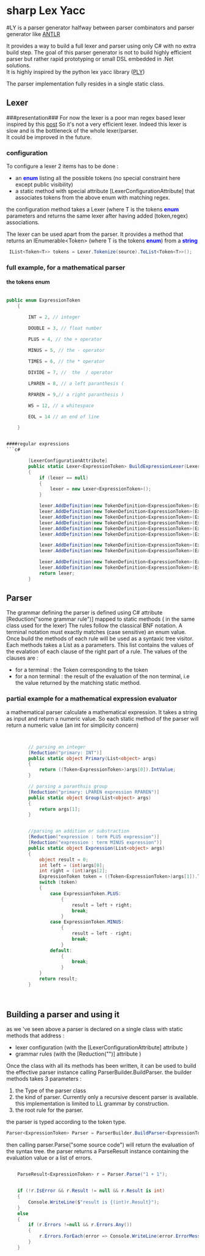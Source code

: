 # sharp Lex Yacc #

 #LY is a parser generator halfway between parser combinators and parser generator like [ANTLR](http://www.antlr.org/) 

It provides a way to build a full lexer and parser using only C# with no extra build step. The goal of this parser generator is not to build highly efficient parser but rather rapid prototyping or small DSL embedded in .Net solutions.   
It is highly inspired by the python lex yacc library ([PLY](http://www.dabeaz.com/ply/))

The parser implementation fully resides in a single static class.    

## Lexer ##

###presentation###
For now the lexer is a poor man regex based lexer inspired by this [post](https://blogs.msdn.microsoft.com/drew/2009/12/31/a-simple-lexer-in-c-that-uses-regular-expressions/) 
So it's not a very efficient lexer. Indeed this lexer is slow and is the bottleneck of the whole lexer/parser.  
It could be improved in the future.

### configuration ###

To configure a lexer 2 items has to be done :


- an <span style="color:blue">**enum**</span>  listing all the possible tokens (no special constraint here except public visibility)
- a static method with special attribute [LexerConfigurationAttribute] that associates tokens from the above enum with matching regex.
 
the configuration method takes a Lexer<T> (where T is the tokens <span style="color:blue">**enum**</span>  parameters and returns the same lexer after having added (token,regex) associations.

The lexer can be used apart from the parser. It provides a method that returns an IEnumerable<Token<T>> (where T is the tokens <span style="color:blue">**enum**</span>) from a <span style="color:blue">**string**</span>

```c#
 IList<Token<T>> tokens = Lexer.Tokenize(source).ToList<Token<T>>();
```

### full example, for a mathematical parser ###

#### the tokens enum ####

```c#

public enum ExpressionToken
    {

        INT = 2, // integer

        DOUBLE = 3, // float number
 
        PLUS = 4, // the + operator

        MINUS = 5, // the - operator

        TIMES = 6, // the * operator

        DIVIDE = 7, //  the  / operator

        LPAREN = 8, // a left paranthesis (

        RPAREN = 9,// a right paranthesis )

        WS = 12, // a whitespace

		EOL = 14 // an end of line

    }


####regular expressions
```c#

 		[LexerConfigurationAttribute]
        public static Lexer<ExpressionToken> BuildExpressionLexer(Lexer<ExpressionToken> lexer = null)
        {
 			if (lexer == null)
            {
                lexer = new Lexer<ExpressionToken>();
            }

            lexer.AddDefinition(new TokenDefinition<ExpressionToken>(ExpressionToken.DOUBLE, "[0-9]+\\.[0-9]+"));
            lexer.AddDefinition(new TokenDefinition<ExpressionToken>(ExpressionToken.INT, "[0-9]+"));            
            lexer.AddDefinition(new TokenDefinition<ExpressionToken>(ExpressionToken.PLUS, "\\+"));
            lexer.AddDefinition(new TokenDefinition<ExpressionToken>(ExpressionToken.MINUS, "\\-"));
            lexer.AddDefinition(new TokenDefinition<ExpressionToken>(ExpressionToken.TIMES, "\\*"));
            lexer.AddDefinition(new TokenDefinition<ExpressionToken>(ExpressionToken.DIVIDE, "\\/"));

            lexer.AddDefinition(new TokenDefinition<ExpressionToken>(ExpressionToken.LPAREN, "\\("));
            lexer.AddDefinition(new TokenDefinition<ExpressionToken>(ExpressionToken.RPAREN, "\\)"));

            lexer.AddDefinition(new TokenDefinition<ExpressionToken>(ExpressionToken.WS, "[ \\t]+", true));
            lexer.AddDefinition(new TokenDefinition<ExpressionToken>(ExpressionToken.EOL, "[\\n\\r]+", true, true));
            return lexer;
		}
``` 


## Parser ##

The grammar defining the parser is defined using C# attribute [Reduction("some grammar rule")] mapped to static methods ( in the same class used for the lexer)
The rules follow the classical BNF notation.
A terminal notation must exactly matches (case sensitive) an enum value.
Once build the methods of each rule will be used as a syntaxic tree visitor.
Each methods takes a List<object> as a parameters. This list contains the values of the evalation of each clause of the right part of a rule.
The values of the clauses are :
- for a terminal : the Token<T> corresponding to the token
- for a non terminal : the result of the evaluation of the non terminal, i.e the value returned by the matching static method. 

  
### partial example for a mathematical expression evaluator ###

a mathematical parser calculate a mathematical expression. It takes a string as input and return a numeric value. So each static method of the parser will return a numeric value (an int for simplicity concern)


```c#


		// parsing an integer
        [Reduction("primary: INT")]
        public static object Primary(List<object> args)
        {
            return ((Token<ExpressionToken>)args[0]).IntValue;
        }

		// parsing a paranthsis group
        [Reduction("primary: LPAREN expression RPAREN")]
        public static object Group(List<object> args)
        {
            return args[1];
        }


		//parsing an addition or substraction
        [Reduction("expression : term PLUS expression")]
        [Reduction("expression : term MINUS expression")]
        public static object Expression(List<object> args)
        {
            object result = 0;
            int left = (int)args[0];
            int right = (int)args[2];
            ExpressionToken token = ((Token<ExpressionToken>)args[1]).TokenID;
            switch (token)
            {
                case ExpressionToken.PLUS:
                    {
                        result = left + right;
                        break;
                    }
                case ExpressionToken.MINUS:
                    {
                        result = left - right;
                        break;
                    }
                default:
                    {
                        break;
                    }
            }
            return result;
        }

       

``` 
## Building a parser and using it ##

as we 've seen above a parser is declared on a single class with static methods that address :

- lexer configuration (with the [LexerConfigurationAttribute] attribute )
- grammar rules (with the [Reduction("")] attribute )

Once the class with all its methods has been written, it can be used to build the effective parser instance calling ParserBuilder.BuildParser. the builder methods takes 3 parameters :


1. the Type of the parser class
2. the kind of parser. Currently only a recursive descent parser is available. this implementation is limited to LL grammar by construction.
3. the root rule for the parser.   

the parser is typed according to the token type.

```c#
Parser<ExpressionToken> Parser = ParserBuilder.BuildParser<ExpressionToken>(typeof(ExpressionParser), ParserType.LL_RECURSIVE_DESCENT, "expression");
```

then calling parser.Parse("some source code") will return the evaluation of the syntax tree.
the parser returns a ParseResult instance containing the evaluation value or a list of errors.

```c#

 	ParseResult<ExpressionToken> r = Parser.Parse("1 + 1");


	if (!r.IsError && r.Result != null && r.Result is int)
    {
    	Console.WriteLine($"result is {(int)r.Result}");
    }
    else
    {
        if (r.Errors !=null && r.Errors.Any())
        {
            r.Errors.ForEach(error => Console.WriteLine(error.ErrorMessage));
        }
    }
```


